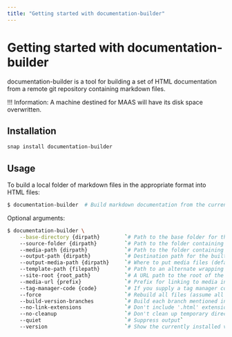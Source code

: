 ```yaml
---
title: "Getting started with documentation-builder"
---
```


Getting started with documentation-builder
===

documentation-builder is a tool for building a set of HTML documentation
from a remote git repository containing markdown files.

!!! Information:
    A machine destined for MAAS will have its disk space overwritten.

Installation
---

``` bash
snap install documentation-builder
```

Usage
---

To build a local folder of markdown files in the appropriate format into
HTML files:

``` bash
$ documentation-builder  # Build markdown documentation from the current directory
```

Optional arguments:

``` bash
$ documentation-builder \
    --base-directory {dirpath}        `# Path to the base folder for the documentation repository`
    --source-folder {dirpath}         `# Path to the folder containing markdown files inside the base directory (default: .)`
    --media-path {dirpath}            `# Path to the folder containing media files (default: ./media)`
    --output-path {dirpath}           `# Destination path for the built HTML files (default: ./build)`
    --output-media-path {dirpath}     `# Where to put media files (default: ./build/media)`
    --template-path {filepath}        `# Path to an alternate wrapping template for the built HTML files`
    --site-root {root_path}           `# A URL path to the root of the site, for use in the 'home' link in the template (defaults to none)`
    --media-url {prefix}              `# Prefix for linking to media inside the built HTML files (default: Relative path to built media location, e.g.: ../media)`
    --tag-manager-code {code}         `# If you supply a tag manager code, the default template will render Google tag manager snippets into the built HTML.`
    --force                           `# Rebuild all files (assume all files have changed).`
    --build-version-branches          `# Build each branch mentioned in the `versions` file into a subfolder`
    --no-link-extensions              `# Don't include '.html' extension in internal links`
    --no-cleanup                      `# Don't clean up temporary directory after cloning repository`
    --quiet                           `# Suppress output`
    --version                         `# Show the currently installed version of documentation-builder`
```
